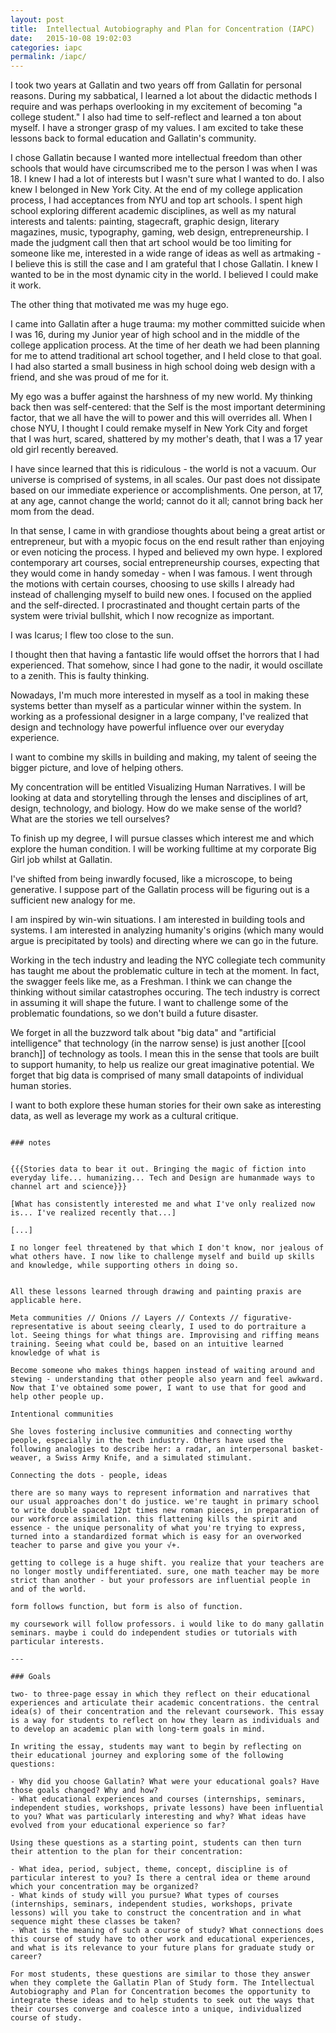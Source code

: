 ```yaml
---
layout: post
title:  Intellectual Autobiography and Plan for Concentration (IAPC)
date:   2015-10-08 19:02:03
categories: iapc
permalink: /iapc/
---
```


I took two years at Gallatin and two years off from Gallatin for personal reasons. During my sabbatical, I learned a lot about the didactic methods I require and was perhaps overlooking in my excitement of becoming "a college student." I also had time to self-reflect and learned a ton about myself. I have a stronger grasp of my values. I am excited to take these lessons back to formal education and Gallatin's community.

I chose Gallatin because I wanted more intellectual freedom than other schools that would have circumscribed me to the person I was when I was 18. I knew I had a lot of interests but I wasn't sure what I wanted to do. I also knew I belonged in New York City. At the end of my college application process, I had acceptances from NYU and top art schools. I spent high school exploring different academic disciplines, as well as my natural interests and talents: painting, stagecraft, graphic design, literary magazines, music, typography, gaming, web design, entrepreneurship. I made the judgment call then that art school would be too limiting for someone like me, interested in a wide range of ideas as well as artmaking - I believe this is still the case and I am grateful that I chose Gallatin. I knew I wanted to be in the most dynamic city in the world. I believed I could make it work.

The other thing that motivated me was my huge ego.

I came into Gallatin after a huge trauma: my mother committed suicide when I was 16, during my Junior year of high school and in the middle of the college application process. At the time of her death we had been planning for me to attend traditional art school together, and I held close to that goal. I had also started a small business in high school doing web design with a friend, and she was proud of me for it.

My ego was a buffer against the harshness of my new world. My thinking back then was self-centered: that the Self is the most important determining factor, that we all have the will to power and this will overrides all. When I chose NYU, I thought I could remake myself in New York City and forget that I was hurt, scared, shattered by my mother's death, that I was a 17 year old girl recently bereaved.

I have since learned that this is ridiculous - the world is not a vacuum. Our universe is comprised of systems, in all scales. Our past does not dissipate based on our immediate experience or accomplishments. One person, at 17, at any age, cannot change the world; cannot do it all; cannot bring back her mom from the dead.

In that sense, I came in with grandiose thoughts about being a great artist or entrepreneur, but with a myopic focus on the end result rather than enjoying or even noticing the process. I hyped and believed my own hype. I explored contemporary art courses, social entrepreneurship courses, expecting that they would come in handy someday - when I was famous. I went through the motions with certain courses, choosing to use skills I already had instead of challenging myself to build new ones. I focused on the applied and the self-directed. I procrastinated and thought certain parts of the system were trivial bullshit, which I now recognize as important.

I was Icarus; I flew too close to the sun.

I thought then that having a fantastic life would offset the horrors that I had experienced. That somehow, since I had gone to the nadir, it would oscillate to a zenith. This is faulty thinking.

Nowadays, I'm much more interested in myself as a tool in making these systems better than myself as a particular winner within the system. In working as a professional designer in a large company, I've realized that design and technology have powerful influence over our everyday experience.

I want to combine my skills in building and making, my talent of seeing the bigger picture, and love of helping others.

My concentration will be entitled Visualizing Human Narratives. I will be looking at data and storytelling through the lenses and disciplines of art, design, technology, and biology. How do we make sense of the world? What are the stories we tell ourselves?

To finish up my degree, I will pursue classes which interest me and which explore the human condition. I will be working fulltime at my corporate Big Girl job whilst at Gallatin.

I've shifted from being inwardly focused, like a microscope, to being generative. I suppose part of the Gallatin process will be figuring out is a sufficient new analogy for me. 

I am inspired by win-win situations. I am interested in building tools and systems. I am interested in analyzing humanity's origins (which many would argue is precipitated by tools) and directing where we can go in the future.

Working in the tech industry and leading the NYC collegiate tech community has taught me about the problematic culture in tech at the moment. In fact, the swagger feels like me, as a Freshman. I think we can change the thinking without similar catastrophes occuring. The tech industry is correct in assuming it will shape the future. I want to challenge some of the problematic foundations, so we don't build a future disaster.

We forget in all the buzzword talk about "big data" and "artificial intelligence" that technology (in the narrow sense) is just another [[cool branch]] of technology as tools. I mean this in the sense that tools are built to support humanity, to help us realize our great imaginative potential. We forget that big data is comprised of many small datapoints of individual human stories.

I want to both explore these human stories for their own sake as interesting data, as well as leverage my work as a cultural critique.

~~~

### notes


{{{Stories data to bear it out. Bringing the magic of fiction into everyday life... humanizing... Tech and Design are humanmade ways to channel art and science}}}

[What has consistently interested me and what I've only realized now is... I've realized recently that...]

[...]

I no longer feel threatened by that which I don't know, nor jealous of what others have. I now like to challenge myself and build up skills and knowledge, while supporting others in doing so.


All these lessons learned through drawing and painting praxis are applicable here.

Meta communities // Onions // Layers // Contexts // figurative-representative is about seeing clearly, I used to do portraiture a lot. Seeing things for what things are. Improvising and riffing means training. Seeing what could be, based on an intuitive learned knowledge of what is

Become someone who makes things happen instead of waiting around and stewing - understanding that other people also yearn and feel awkward. Now that I've obtained some power, I want to use that for good and help other people up.

Intentional communities

She loves fostering inclusive communities and connecting worthy people, especially in the tech industry. Others have used the following analogies to describe her: a radar, an interpersonal basket-weaver, a Swiss Army Knife, and a simulated stimulant.

Connecting the dots - people, ideas

there are so many ways to represent information and narratives that our usual approaches don't do justice. we're taught in primary school to write double spaced 12pt times new roman pieces, in preparation of our workforce assimilation. this flattening kills the spirit and essence - the unique personality of what you're trying to express, turned into a standardized format which is easy for an overworked teacher to parse and give you your √+.

getting to college is a huge shift. you realize that your teachers are no longer mostly undifferentiated. sure, one math teacher may be more strict than another - but your professors are influential people in and of the world.

form follows function, but form is also of function.

my coursework will follow professors. i would like to do many gallatin seminars. maybe i could do independent studies or tutorials with particular interests.

---

### Goals

two- to three-page essay in which they reflect on their educational experiences and articulate their academic concentrations. the central idea(s) of their concentration and the relevant coursework. This essay is a way for students to reflect on how they learn as individuals and to develop an academic plan with long-term goals in mind. 

In writing the essay, students may want to begin by reflecting on their educational journey and exploring some of the following questions:

- Why did you choose Gallatin? What were your educational goals? Have those goals changed? Why and how?
- What educational experiences and courses (internships, seminars, independent studies, workshops, private lessons) have been influential to you? What was particularly interesting and why? What ideas have evolved from your educational experience so far?

Using these questions as a starting point, students can then turn their attention to the plan for their concentration:

- What idea, period, subject, theme, concept, discipline is of particular interest to you? Is there a central idea or theme around which your concentration may be organized?
- What kinds of study will you pursue? What types of courses (internships, seminars, independent studies, workshops, private lessons) will you take to construct the concentration and in what sequence might these classes be taken?
- What is the meaning of such a course of study? What connections does this course of study have to other work and educational experiences, and what is its relevance to your future plans for graduate study or career?

For most students, these questions are similar to those they answer when they complete the Gallatin Plan of Study form. The Intellectual Autobiography and Plan for Concentration becomes the opportunity to integrate these ideas and to help students to seek out the ways that their courses converge and coalesce into a unique, individualized course of study.
